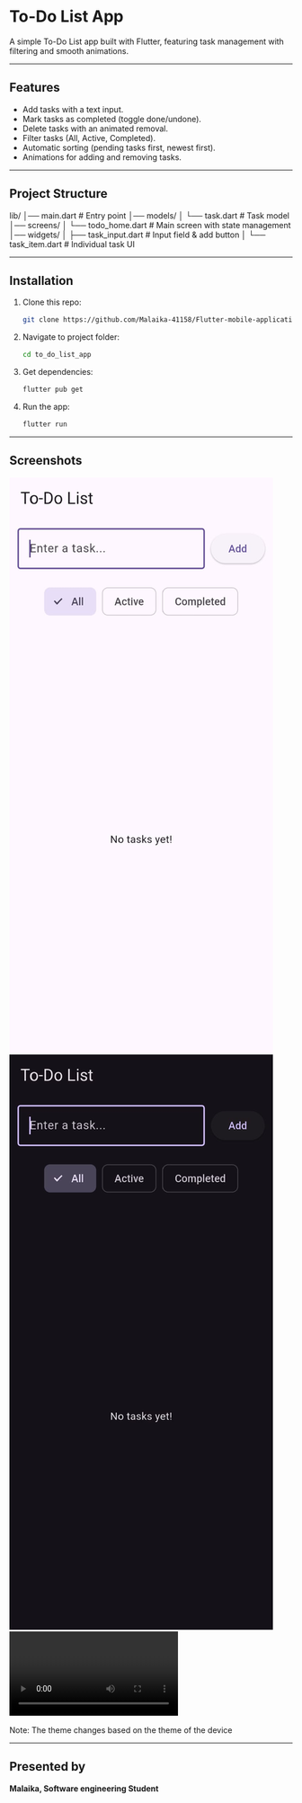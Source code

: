 # To-Do List App

A simple To-Do List app built with Flutter, featuring task management with filtering and smooth animations.

---

## Features

- Add tasks with a text input.
- Mark tasks as completed (toggle done/undone).
- Delete tasks with an animated removal.
- Filter tasks (All, Active, Completed).
- Automatic sorting (pending tasks first, newest first).
- Animations for adding and removing tasks.

---

## Project Structure

lib/
│── main.dart           # Entry point
│── models/
│   └── task.dart       # Task model
│── screens/
│   └── todo_home.dart  # Main screen with state management
│── widgets/
│   ├── task_input.dart # Input field & add button
│   └── task_item.dart  # Individual task UI

---

## Installation 

1. Clone this repo:
    ```bash
   git clone https://github.com/Malaika-41158/Flutter-mobile-application/tree/main/Beginner/to_do_list_app
2. Navigate to project folder:
    ```bash
   cd to_do_list_app
3. Get dependencies:
    ```bash
   flutter pub get
4. Run the app:
    ```bash
   flutter run

---

## Screenshots

![App UI (light theme)](assets/app-ui(light).jpg)
![App UI (dark theme)](assets/app-ui(dark).jpg)
![Demo](assets/demo.mp4)

Note: The theme changes based on the theme of the device

---

## Presented by
**Malaika, Software engineering Student**